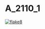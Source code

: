 # A_2110_1

[![flake8](https://github.com/jphacks/A_2110_server/actions/workflows/main.yml/badge.svg)](https://github.com/jphacks/A_2110_server/actions/workflows/main.yml)
